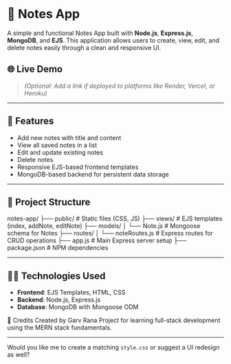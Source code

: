 # 📝 Notes App

A simple and functional Notes App built with **Node.js**, **Express.js**, **MongoDB**, and **EJS**. This application allows users to create, view, edit, and delete notes easily through a clean and responsive UI.

## 🌐 Live Demo

> *(Optional: Add a link if deployed to platforms like Render, Vercel, or Heroku)*

---

## 🚀 Features

- Add new notes with title and content
- View all saved notes in a list
- Edit and update existing notes
- Delete notes
- Responsive EJS-based frontend templates
- MongoDB-based backend for persistent data storage

---

## 📁 Project Structure

notes-app/
├── public/ # Static files (CSS, JS)
├── views/ # EJS templates (index, addNote, editNote)
├── models/
│ └── Note.js # Mongoose schema for Notes
├── routes/
│ └── noteRoutes.js # Express routes for CRUD operations
├── app.js # Main Express server setup
├── package.json # NPM dependencies


---

## 🧑‍💻 Technologies Used

- **Frontend**: EJS Templates, HTML, CSS
- **Backend**: Node.js, Express.js
- **Database**: MongoDB with Mongoose ODM


🙌 Credits
Created by Garv Rana
Project for learning full-stack development using the MERN stack fundamentals.


---

Would you like me to create a matching `style.css` or suggest a UI redesign as well?
